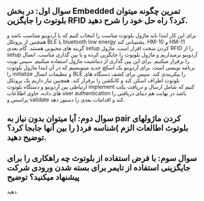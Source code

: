 ## سوال اول: در بخش Embedded تمرین چگونه میتوان بلوتوث را جایگزین RFID کرد؟ راه حل خود را شرح دهید.
برای این کار ابتدا باید ماژول بلوتوث مناسب را انتخاب کنیم که با آردوینو متناسب باشد و همچنین از پروتکل BLE یا bluetooth low energy پشتیبانی کند. HM-10 و HM-11 گزینه های محبوبی هستند. 
گام بعدی setup کردن سخت افزار است. ماژول RFID را از setup آردوینو برمیداریم و ماژول بلوتوث را جایگزین کرده و یا پین گذاری مناسب، اتصال را برقرار میکنیم. برای این پین گذاری از دیتاشیت ماژول استفاده میکنیم.
سپس نویت برنامه نویسی است. برای آردوینو یک اسکچ جدید مینویسیم که در آن ابتدا ماژول بلوتوث را initialize و تنظیمات اتصال BLE را پیکربندی کند. سپس برای کشف دستگاه های بلوتوث اطراف اسکن کند و کانکشن را برقرار کند. 
همچنین نیاز داریم یک پروتکل ارتباطی بین آردوینو و دستگاه بلوتوث implement کنیم که شامل ارسال و دریافت پکت های داده، حاوی اطلاعات user authentication باشد 
در نهایت هم دیتای دریافتی را پراسس و validate کند و اقدامات بعدی را دستور دهد. 

## سوال دوم: آیا میتوان بدون نیاز به pair کردن ماژولهای بلوتوث اطالعات الزم )شناسه فرد( را بین آنها جابجا کرد؟ توضیح دهید.


## سوال سوم: با فرض استفاده از بلوتوث چه راهکاری را برای جایگزینی استفاده از تایمر برای بسته شدن ورودی شرکت پیشنهاد میکنید؟ توضیح 
دهید.

